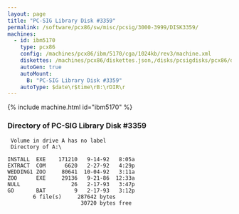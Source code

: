 ```yaml
---
layout: page
title: "PC-SIG Library Disk #3359"
permalink: /software/pcx86/sw/misc/pcsig/3000-3999/DISK3359/
machines:
  - id: ibm5170
    type: pcx86
    config: /machines/pcx86/ibm/5170/cga/1024kb/rev3/machine.xml
    diskettes: /machines/pcx86/diskettes.json,/disks/pcsigdisks/pcx86/diskettes.json
    autoGen: true
    autoMount:
      B: "PC-SIG Library Disk #3359"
    autoType: $date\r$time\rB:\rDIR\r
---
```


{% include machine.html id="ibm5170" %}

### Directory of PC-SIG Library Disk #3359

     Volume in drive A has no label
     Directory of A:\

    INSTALL  EXE    171210   9-14-92   8:05a
    EXTRACT  COM      6620   2-27-92   4:29p
    WEDDING1 ZOO     80641  10-04-92   3:11a
    ZOO      EXE     29136   9-21-86  12:33a
    NULL                26   2-17-93   3:47p
    GO       BAT         9   2-17-93   3:12p
            6 file(s)     287642 bytes
                           30720 bytes free
